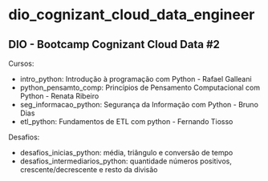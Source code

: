 # dio_cognizant_cloud_data_engineer
## DIO - Bootcamp Cognizant Cloud Data #2

Cursos:
- intro_python: Introdução à programação com Python - Rafael Galleani
- python_pensamto_comp: Princípios de Pensamento Computacional com Python - Renata Ribeiro
- seg_informacao_python: Segurança da Informação com Python - Bruno Dias
- etl_python: Fundamentos de ETL com python - Fernando Tiosso

Desafios:
- desafios_inicias_python: média, triângulo e conversão de tempo
- desafios_intermediarios_python: quantidade números positivos, crescente/decrescente e resto da divisão
